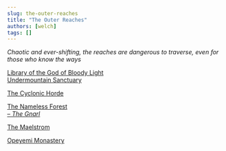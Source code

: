 ```yaml
---
slug: the-outer-reaches
title: "The Outer Reaches"
authors: [welch]
tags: []
---
```


*Chaotic and ever-shifting, the reaches are dangerous to traverse, even for those who know the ways*
 
[Library of the God of Bloody Light](/wikis/library-of-the-god-of-bloody-light)  
 [Undermountain Sanctuary](/wikis/undermountain-sanctuary)
 
[The Cyclonic Horde](/wikis/The%20Cyclonic%20Horde/new)
 
[The Nameless Forest](/wikis/the-nameless-forest)  
     *[– The Gnarl](/wikis/the-gnarl)*
 
[The Maelstrom](/wikis/The%20Maelstrom/new)
 
[Opeyemi Monastery](/wikis/Opeyemi%20Monastery/new)